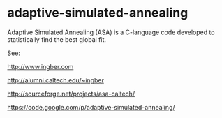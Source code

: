 adaptive-simulated-annealing
============================

Adaptive Simulated Annealing (ASA) is a C-language code developed to statistically find the best global fit.

See:

http://www.ingber.com

http://alumni.caltech.edu/~ingber

http://sourceforge.net/projects/asa-caltech/

https://code.google.com/p/adaptive-simulated-annealing/


